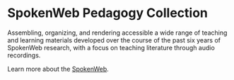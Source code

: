 # SpokenWeb Pedagogy Collection 

Assembling, organizing, and rendering accessible a wide range of teaching and learning materials developed over the course of the past six years of SpokenWeb research, with a focus on teaching literature through audio recordings. 

Learn more about the [SpokenWeb](https://spokenweb.ca/). 


